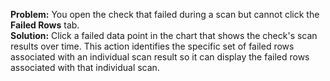**Problem:** You open the check that failed during a scan but cannot click the **Failed Rows** tab. <br />
**Solution:** Click a failed data point in the chart that shows the check's scan results over time. This action identifies the specific set of failed rows associated with an individual scan result so it can display the failed rows associated with that individual scan. 